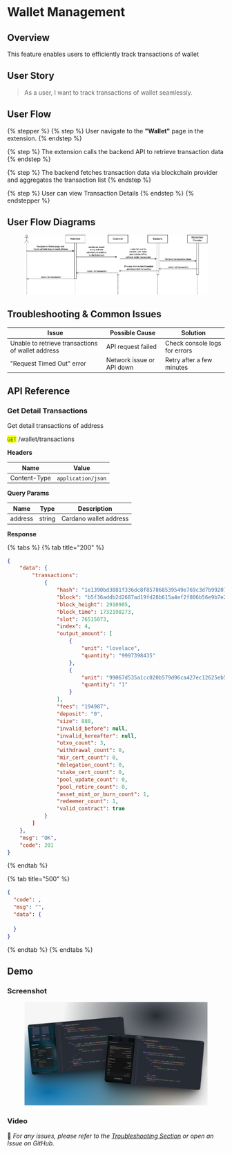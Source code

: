 # Wallet Management

## Overview

This feature enables users to efficiently track transactions of wallet

## **User Story**

> As a user, I want to track transactions of wallet seamlessly.

## **User Flow**

{% stepper %}
{% step %}
User navigate to the **"Wallet"** page in the extension.
{% endstep %}

{% step %}
The extension calls the backend API to retrieve transaction data
{% endstep %}

{% step %}
The backend fetches transaction data via blockchain provider and aggregates the transaction list
{% endstep %}

{% step %}
User can view Transaction Details
{% endstep %}
{% endstepper %}

## User Flow Diagrams

<figure><img src="../../.gitbook/assets/wallet-management (1).png" alt=""><figcaption></figcaption></figure>

## Troubleshooting & Common Issues

| **Issue**                                         | **Possible Cause**        | **Solution**                  |
| ------------------------------------------------- | ------------------------- | ----------------------------- |
| Unable to retrieve transactions of wallet address | API request failed        | Check console logs for errors |
| "Request Timed Out" error                         | Network issue or API down | Retry after a few minutes     |

## API Reference

### Get Detail Transactions

Get detail transactions of address

<mark style="color:green;">`GET`</mark> /wallet/transactions

**Headers**

| Name         | Value              |
| ------------ | ------------------ |
| Content-Type | `application/json` |

**Query Params**

| Name    | Type   | Description            |
| ------- | ------ | ---------------------- |
| address | string | Cardano wallet address |

**Response**

{% tabs %}
{% tab title="200" %}
```json
{
    "data": {
        "transactions": 
            {
                "hash": "1e1390bd3881f336dc8f857868539549e769c3d7b99207d40b59e65347f19199",
                "block": "b5f36addb2d2687ad19fd28b615a4ef2f806b56e9b7e20cff0cccf1e7dee2488",
                "block_height": 2910905,
                "block_time": 1732198273,
                "slot": 76515073,
                "index": 4,
                "output_amount": [
                    {
                        "unit": "lovelace",
                        "quantity": "9997398435"
                    },
                    {
                        "unit": "99067d535a1cc020b579d96ca427ec12625eb5afd80383227831a094",
                        "quantity": "1"
                    }
                ],
                "fees": "194987",
                "deposit": "0",
                "size": 880,
                "invalid_before": null,
                "invalid_hereafter": null,
                "utxo_count": 3,
                "withdrawal_count": 0,
                "mir_cert_count": 0,
                "delegation_count": 0,
                "stake_cert_count": 0,
                "pool_update_count": 0,
                "pool_retire_count": 0,
                "asset_mint_or_burn_count": 1,
                "redeemer_count": 1,
                "valid_contract": true
            }
        ]
    },
    "msg": "OK",
    "code": 201
}
```
{% endtab %}

{% tab title="500" %}
```json
{
  "code": ,
  "msg": "",
  "data": {
  
  }
}
```
{% endtab %}
{% endtabs %}

## Demo

### Screenshot

<figure><img src="../../.gitbook/assets/wallet-management.png" alt=""><figcaption></figcaption></figure>

### Video



🔹 _For any issues, please refer to the_ [_Troubleshooting Section_](wallet-management.md#troubleshooting-and-common-issues) _or open an Issue on GitHub._
